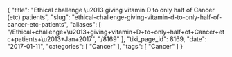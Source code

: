 {
    "title": "Ethical challenge \u2013 giving vitamin D to only half of Cancer (etc) patients",
    "slug": "ethical-challenge-giving-vitamin-d-to-only-half-of-cancer-etc-patients",
    "aliases": [
        "/Ethical+challenge+\u2013+giving+vitamin+D+to+only+half+of+Cancer+etc+patients+\u2013+Jan+2017",
        "/8169"
    ],
    "tiki_page_id": 8169,
    "date": "2017-01-11",
    "categories": [
        "Cancer"
    ],
    "tags": [
        "Cancer"
    ]
}